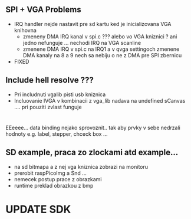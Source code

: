 ## SPI + VGA Problems
- IRQ handler nejde nastavit pre sd kartu ked je inicializovana VGA knihovna
  - zmeneny DMA IRQ kanal v spi.c ??? alebo vo VGA kniznici ? ani jedno nefunguje ... nechodi IRQ na VGA scanline
  - zmenene DMA IRQ v spi.c na IRQ1 a v qvga settingoch zmenene DMA kanaly na 8 a 9 nech sa nebiju o ne z DMA pre SPI zbernicu
- FIXED

## Include hell resolve ???
- Pri includnuti vgalib pisti usb kniznica 
- Incluovanie IVGA v kombinacii z vga_lib nadava na undefined sCanvas .... pri pouziti zvlast funguje
#

EEeeee... data binding nejako sprovoznit.. tak aby prvky v sebe nedrzali hodnoty e.g. label, stepper, chceck box ... 



## SD example, praca zo zlockami atd example...
- na sd bitmapa a z nej vga kniznica zobrazi na monitoru 
- prerobit raspPicoImg a Snd ... 
- nemecek postup prace z obrazkami 
- runtime preklad obrazkou z bmp


# UPDATE SDK 